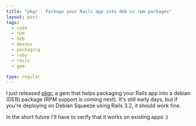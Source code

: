 ```yaml
---
title: "pkgr : Package your Rails app into deb or rpm packages"
layout: post
tags:
  - code
  - rpm
  - deb
  - devops
  - packaging
  - ruby
  - rails
  - gem

type: regular
---
```


I just released <a href="http://crohr.me/pkgr/">pkgr</a>, a gem that helps packaging your Rails app into a debian (DEB) package (RPM support is coming next). It's still early days, but if you're deploying on Debian Squeeze using Rails 3.2, it should work fine.

In the short future I'll have to verify that it works on existing apps :)
